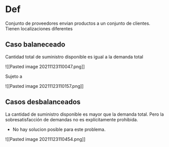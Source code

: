 # Def
Conjunto de proveedores envian productos a un conjunto de clientes.
Tienen localizaciones diferentes

## Caso balaneceado

Cantidad total de suministro disponible es igual a la demanda total 

![[Pasted image 20211123110047.png]]

Sujeto a 

![[Pasted image 20211123110157.png]]

## Casos desbalanceados

La cantidad de suministro disponible es mayor que la demanda total. Pero la sobresatisfacción de demandas no es explícitamente prohibida.

- No hay solucion posible para este problema.

![[Pasted image 20211123110454.png]]

